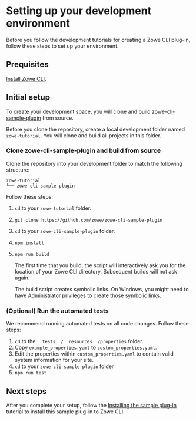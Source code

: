 # Setting up your development environment
Before you follow the development tutorials for creating a Zowe CLI plug-in, follow these steps to set up your environment.

## Prequisites
[Install Zowe CLI](https://zowe.github.io/docs/user-guide/cli-installcli.html#methods-to-install-zowe-cli).

## Initial setup 
To create your development space, you will clone and build [zowe-cli-sample-plugin]() from source.

Before you clone the repository, create a local development folder named `zowe-tutorial`. You will clone and build all projects in this folder.

### Clone zowe-cli-sample-plugin and build from source
Clone the repository into your development folder to match the following structure:
```
zowe-tutorial
└── zowe-cli-sample-plugin
```
Follow these steps:
1. `cd` to your `zowe-tutorial` folder.
2. `git clone https://github.com/zowe/zowe-cli-sample-plugin`
3. `cd` to your `zowe-cli-sample-plugin` folder.
4. `npm install`
5. `npm run build`

    The first time that you build, the script will interactively ask you for the location of your Zowe CLI directory. Subsequent builds will not ask again.
    
    The build script creates symbolic links. On Windows, you might need to have Administrator privileges to create those symbolic links.

### (Optional) Run the automated tests
We recommend running automated tests on all code changes. Follow these steps:

1. `cd` to the `__tests__/__resources__/properties` folder.
2. Copy `example_properties.yaml` to `custom_properties.yaml`.
3. Edit the properties within `custom_properties.yaml` to contain valid system information for your site.
4. `cd` to your `zowe-cli-sample-plugin` folder
5. `npm run test`

## Next steps
After you complete your setup, follow the [Installing the sample plug-in](cli-installing-sample-plugin.md) tutorial to install this sample plug-in to Zowe CLI.
